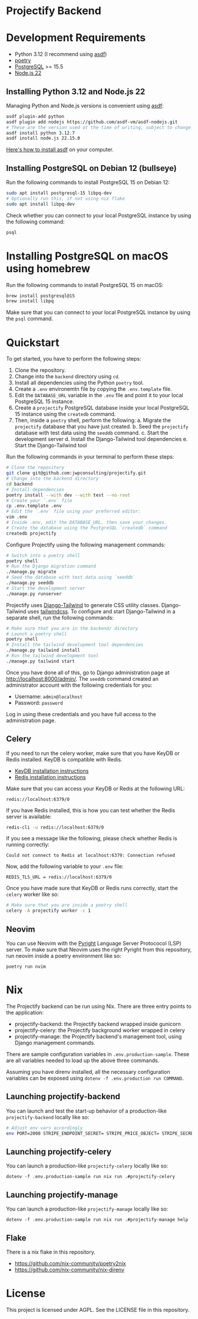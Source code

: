 <!--
SPDX-FileCopyrightText: 2024 JWP Consulting GK

SPDX-License-Identifier: AGPL-3.0-or-later
-->

# Projectify Backend

# Development Requirements

- Python 3.12 (I recommend using [asdf](https://asdf-vm.com/))
- [poetry](https://python-poetry.org/docs/)
- [PostgreSQL](https://www.postgresql.org/) >= 15.5
- [Node.js 22](https://github.com/nodejs/node)

## Installing Python 3.12 and Node.js 22

Managing Python and Node.js versions is convenient using [asdf](https://asdf-vm.com/):

```bash
asdf plugin-add python
asdf plugin add nodejs https://github.com/asdf-vm/asdf-nodejs.git
# These are the version used at the time of writing, subject to change
asdf install python 3.12.7
asdf install node.js 22.15.0
```

[Here's how to install asdf](https://asdf-vm.com/guide/getting-started.html)
on your computer.

## Installing PostgreSQL on Debian 12 (bullseye)

Run the following commands to install PostgreSQL 15 on Debian 12:

```bash
sudo apt install postgresql-15 libpq-dev
# Optionally run this, if not using nix flake
sudo apt install libpq-dev
```

Check whether you can connect to your local PostgreSQL instance by using the
following command:

```bash
psql
```

# Installing PostgreSQL on macOS using homebrew

Run the following commands to install PostgreSQL 15 on macOS:

```bash
brew install postgresql@15
brew install libpq
```

Make sure that you can connect to your local PostgreSQL instance by using the
`psql` command.

# Quickstart

To get started, you have to perform the following steps:

1. Clone the repository.
2. Change into the `backend` directory using `cd`.
3. Install all dependencies using the Python `poetry` tool.
4. Create a `.env` environemtn file by copying the `.env.template` file.
5. Edit the `DATABASE_URL` variable in the `.env` file and point it to your
   local PostgreSQL 15 instance.
6. Create a `projectify` PostgreSQL database inside your local PostgreSQL 15
   instance using the `createdb` command.
7. Then, inside a `poetry` shell, perform the following:
  a. Migrate the `projectify` database that you have just created.
  b. Seed the `projectify` database with test data using the `seeddb` command.
  c. Start the development server
  d. Install the Django-Tailwind tool dependencies
  e. Start the Django-Tailwind tool

Run the following commands in your terminal to perform these steps:

```bash
# Clone the repository
git clone git@github.com:jwpconsulting/projectify.git
# Change into the backend directory
cd backend
# Install dependencies
poetry install --with dev --with test --no-root
# Create your `.env` file
cp .env.template .env
# Edit the `.env` file using your preferred editor:
vim .env
# Inside .env, edit the DATABASE_URL, then save your changes.
# Create the database using the PostgreSQL `createdb` command
createdb projectify
```

Configure Projectify using the following management commands:

```bash
# Switch into a poetry shell
poetry shell
# Run the Django migration command
./manage.py migrate
# Seed the database with test data using `seeddb`
./manage.py seeddb
# Start the development server
./manage.py runserver
```

Projectify uses [Django-Tailwind](https://django-tailwind.readthedocs.io/en/latest/installation.html) to generate CSS utility classes.
Django-Tailwind uses [tailwindcss](https://tailwindcss.com/).
To configure and start Django-Tailwind in a separate shell, run
the following commands:

```bash
# Make sure that you are in the backend/ directory
# Launch a poetry shell
poetry shell
# Install the tailwind development tool dependencies
./manage.py tailwind install
# Run the tailwind development tool
./manage.py tailwind start
```

Once you have done all of this, go to Django administration page at
<http://localhost:8000/admin/>. The `seeddb` command created an administrator
account with the following credentials for you:

- Username: `admin@localhost`
- Password: `password`

Log in using these credentials and you have full access to the administration
page.

## Celery

If you need to run the celery worker, make sure that you have KeyDB or Redis installed.
KeyDB is compatible with Redis.

- [KeyDB installation instructions](https://docs.keydb.dev/docs/open-source-getting-started)
- [Redis installation instructions](https://redis.io/docs/latest/operate/oss_and_stack/install/archive/install-redis/)

Make sure that you can access your KeyDB or Redis at the following URL:

```
redis://localhost:6379/0
```

If you have Redis installed, this is how you can test whether the Redis server
is available:

```bash
redis-cli -u redis://localhost:6379/0
```

If you see a message like the following, please check whether Redis is running
correctly:

```
Could not connect to Redis at localhost:6379: Connection refused
```

Now, add the following variable to your `.env` file:

```
REDIS_TLS_URL = redis://localhost:6379/0
```

Once you have made sure that KeyDB or Redis runs correctly, start the `celery`
worker like so:

```bash
# Make sure that you are inside a poetry shell
celery -A projectify worker -c 1
```

## Neovim

You can use Neovim with the [Pyright](https://github.com/microsoft/pyright) Language Server Protococol (LSP) server. To make sure that Neovim uses the right Pyright from
this repository, run neovim inside a poetry environment like so:

```
poetry run nvim
```

# Nix

The Projectify backend can be run using Nix. There are three entry points to
the application:

- projectify-backend: the Projectify backend wrapped inside gunicorn
- projectify-celery: the Projectify background worker wrapped in celery
- projectify-manage: the Projectify backend's management tool, using Django
management commands.

There are sample configuration variables in `.env.production-sample`. These are
all variables needed to load up the above three commands.

Assuming you have direnv installed, all the necessary configuration variables
can be exposed using `dotenv -f .env.production run COMMAND`.

## Launching projectify-backend

You can launch and test the start-up behavior of a production-like `projectify-backend` locally like so:

<!-- Note: update if production variables change -->

```bash
# Adjust env vars accordingly
env PORT=2000 STRIPE_ENDPOINT_SECRET= STRIPE_PRICE_OBJECT= STRIPE_SECRET_KEY= STRIPE_PUBLISHABLE_KEY= MAILGUN_DOMAIN= MAILGUN_API_KEY= FRONTEND_URL= ALLOWED_HOSTS=localhost SECRET_KEY= REDIS_URL= DJANGO_SETTINGS_MODULE=projectify.settings.production DJANGO_CONFIGURATION=Production nix run .#projectify-backend
```

## Launching projectify-celery

You can launch a production-like `projectify-celery` locally like so:

```
dotenv -f .env.production-sample run nix run .#projectify-celery
```

## Launching projectify-manage

You can launch a production-like `projectify-manage` locally like so:

```
dotenv -f .env.production-sample run nix run .#projectify-manage help
```

## Flake

There is a nix flake in this repository.

- https://github.com/nix-community/poetry2nix
- https://github.com/nix-community/nix-direnv

# License

This project is licensed under AGPL. See the LICENSE file in this repository.
